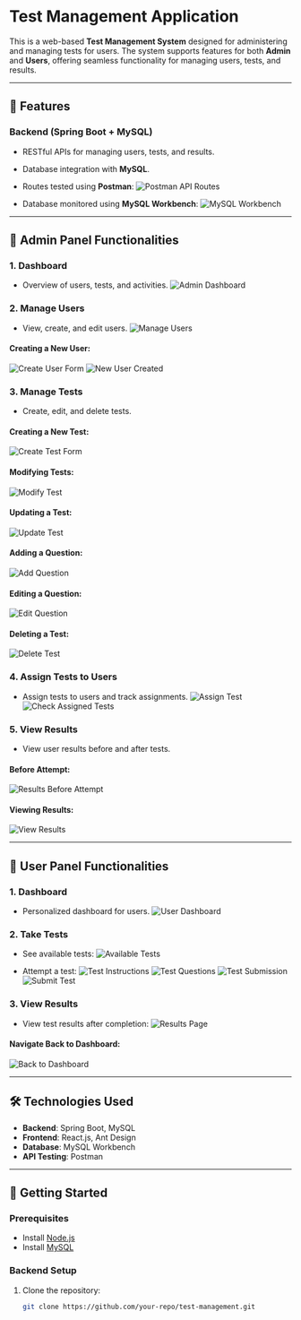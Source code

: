 # Test Management Application

This is a web-based **Test Management System** designed for administering and managing tests for users. The system supports features for both **Admin** and **Users**, offering seamless functionality for managing users, tests, and results.

---

## 🚀 Features

### Backend (Spring Boot + MySQL)
- RESTful APIs for managing users, tests, and results.
- Database integration with **MySQL**.
- Routes tested using **Postman**:
  ![Postman API Routes](https://github.com/user-attachments/assets/f7cb4775-4581-4f8c-ae7a-937606d612f2)

- Database monitored using **MySQL Workbench**:
  ![MySQL Workbench](https://github.com/user-attachments/assets/5076b244-089e-4210-bb8a-b725e45976b0)

---

## 🌟 Admin Panel Functionalities

### 1. Dashboard
- Overview of users, tests, and activities.
![Admin Dashboard](https://github.com/user-attachments/assets/d8aa8b2f-8c4c-427b-9473-13e7824d2780)

### 2. Manage Users
- View, create, and edit users.
![Manage Users](https://github.com/user-attachments/assets/d288ac82-bdf4-4324-9cfc-80a9e52c2841)

#### Creating a New User:
![Create User Form](https://github.com/user-attachments/assets/97dd661b-0c65-4789-a32d-cf626351cb73)
![New User Created](https://github.com/user-attachments/assets/653e2023-6f62-4f5c-b495-388938d36fc6)

### 3. Manage Tests
- Create, edit, and delete tests.

#### Creating a New Test:
![Create Test Form](https://github.com/user-attachments/assets/873c9f13-9369-44b6-9f24-d14b32b3d785)

#### Modifying Tests:
![Modify Test](https://github.com/user-attachments/assets/33bf96e2-b32b-4663-92c0-c6e69d5011e5)

#### Updating a Test:
![Update Test](https://github.com/user-attachments/assets/48dfe19f-6629-4c43-aff5-fa676daac047)

#### Adding a Question:
![Add Question](https://github.com/user-attachments/assets/e638d510-09a3-4ba1-8f3c-7634c7f7bbcb)

#### Editing a Question:
![Edit Question](https://github.com/user-attachments/assets/eb2f136a-ecee-49b0-ad73-b7550217ccec)

#### Deleting a Test:
![Delete Test](https://github.com/user-attachments/assets/d246eee0-2a50-4828-9862-c30223d2c88c)

### 4. Assign Tests to Users
- Assign tests to users and track assignments.
![Assign Test](https://github.com/user-attachments/assets/25502225-0524-461a-b2f2-d5738103cf82)
![Check Assigned Tests](https://github.com/user-attachments/assets/23d71c9e-b1f0-4a33-ae3b-55eba70ef258)

### 5. View Results
- View user results before and after tests.
#### Before Attempt:
![Results Before Attempt](https://github.com/user-attachments/assets/053d02e5-95f6-4b37-a444-39332f6241f5)
#### Viewing Results:
![View Results](https://github.com/user-attachments/assets/31557815-a662-488d-965b-69f16fcbc1b3)

---

## 🌟 User Panel Functionalities

### 1. Dashboard
- Personalized dashboard for users.
![User Dashboard](https://github.com/user-attachments/assets/dc594daf-2bb5-48bd-87b7-308cd5ac58c6)

### 2. Take Tests
- See available tests:
  ![Available Tests](https://github.com/user-attachments/assets/2ac2ae91-8d0f-41d4-9573-2554a1934859)

- Attempt a test:
  ![Test Instructions](https://github.com/user-attachments/assets/17d0a9f4-2a73-4f8b-8d0b-57f4fb4bce73)
  ![Test Questions](https://github.com/user-attachments/assets/2ff7153c-9868-4fd7-a143-9256af58b551)
  ![Test Submission](https://github.com/user-attachments/assets/4229135f-5999-4ad6-aceb-6240511178e5)
  ![Submit Test](https://github.com/user-attachments/assets/0f466f3b-2772-4667-96d3-f77290e91542)

### 3. View Results
- View test results after completion:
![Results Page](https://github.com/user-attachments/assets/986330f1-c8ea-41a2-adba-45499c5a134d)

#### Navigate Back to Dashboard:
![Back to Dashboard](https://github.com/user-attachments/assets/edadcb1f-9dc9-4fb5-b234-cd87c80f60be)

---

## 🛠️ Technologies Used

- **Backend**: Spring Boot, MySQL
- **Frontend**: React.js, Ant Design
- **Database**: MySQL Workbench
- **API Testing**: Postman

---

## 🚀 Getting Started

### Prerequisites
- Install [Node.js](https://nodejs.org/)
- Install [MySQL](https://www.mysql.com/)

### Backend Setup
1. Clone the repository:
   ```bash
   git clone https://github.com/your-repo/test-management.git
